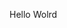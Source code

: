 Hello Wolrd











































































































































































































































































































































































































































































































































































































































































































































































































































































































































































































































































































































































































































































































































































































































































































































































































































































































































































































































































































































































































































































































































































































































































































































































































































































































































































































































































































































































































